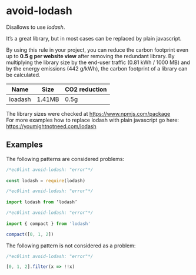 # avoid-lodash
Disallows to use *lodash*. 

It’s a great library, but in most cases can be replaced by plain javascript. 

By using this rule in your project, you can reduce the carbon footprint even up to **0.5 g per website view** after removing the redundant library. By multiplying the library size by the end-user traffic (0.81 kWh / 1000 MB) and by the energy emissions (442 g/kWh), the carbon footprint of a library can be calculated.  

| Name        | Size      | CO2 reduction |
| ----------- | --------- | ------------- |
| loadash     | 1.41MB    | 0.5g          |    

The library sizes were checked at https://www.npmjs.com/package    
For more examples how to replace lodash with plain javascript go here: https://youmightnotneed.com/lodash

## Examples 

The following patterns are considered problems:  

```js
/*ec0lint avoid-lodash: "error"*/  
  
const lodash = require(lodash)  
```

```js
/*ec0lint avoid-lodash: "error"*/  
  
import lodash from ‘lodash’  
```

```js
/*ec0lint avoid-lodash: "error"*/  
  
import { compact } from 'lodash' 

compact([0, 1, 2]) 
```

The following pattern is not considered as a problem:  

```js
/*ec0lint avoid-lodash: "error"*/  

[0, 1, 2].filter(x => !!x) 
```
